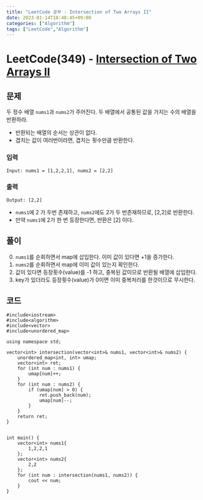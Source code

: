 ```yaml
---
title: "LeetCode 공부 - Intersection of Two Arrays II"
date: 2023-01-14T18:48:45+09:00
categories: ["Algorithm"]
tags: ["LeetCode","Algorithm"]
---
```


# LeetCode(349) - [Intersection of Two Arrays II](https://leetcode.com/problems/intersection-of-two-arrays-ii/)

## 문제
두 정수 배열 `nums1`과 `nums2`가 주어진다. 두 배열에서 공통된 값을 가지는 수의 배열을 반환하라.

* 반환되는 배열의 순서는 상관이 없다.
* 겹치는 값이 여러번이라면, 겹치는 횟수만큼 반환한다.

### 입력
```
Input: nums1 = [1,2,2,1], nums2 = [2,2]
```

### 출력
```
Output: [2,2]
```
* `nums1`에 2 가 두번 존재하고, `nums2`에도 2가 두 번존재하므로, [2,2]로 반환한다.
* 만약 `nums1`에 2가 한 번 등장한다면, 반환은 [2] 이다.

## 풀이
0. `nums1`를 순회하면서 map에 삽입한다. 이미 값이 있다면 +1을 증가한다.
1. `nums2`를 순회하면서 map에 이미 값이 있는지 확인한다. 
2. 값이 있다면 등장횟수(value)를 -1 하고, 중복된 값이므로 반환될 배열에 삽입한다. 
3. key가 있더라도 등장횟수(value)가 0이면 이미 중복처리를 한것이므로 무시한다.

## 코드
```
#include<iostream>
#include<algorithm>
#include<vector>
#include<unordered_map>

using namespace std;

vector<int> intersection(vector<int>& nums1, vector<int>& nums2) {
    unordered_map<int, int> umap;
    vector<int> ret;
    for (int num : nums1) {
        umap[num]++;
    }
    for (int num : nums2) {
        if (umap[num] > 0) {
            ret.push_back(num);
            umap[num]--;
        }
    }
    return ret;
}


int main() {
    vector<int> nums1{
        1,2,2,1
    };
    vector<int> nums2{
        2,2
    };
    for (int num : intersection(nums1, nums2)) {
        cout << num;
    }
}
```